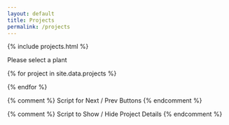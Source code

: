 ```yaml
---
layout: default
title: Projects
permalink: /projects
---
```


{% include projects.html %}

<div class="instructions">
  <p>Please select a plant</p>
</div>

{% for project in site.data.projects %}
  <div class="project-details" id="{{ project.id }}" style="display:none;">
    <div class="project-image">
      <img src="{{ project.image }}" data-gif="{{ project.gif }}" alt="{{ project.title }}">
    </div>
    <div class="project-info">
      <h2>{{ project.title }}</h2>
      {% if project.description %}<p class="project-description">{{ project.description }}</p>{% endif %}
      {% if project.technology %}<p class="project-tech"><i class="gg-toolbox"></i> Technology used <span>{{ project.technology }}</span></p>{% endif %}
      {% if project.github_repo %}<p class="project-repo"><i class="gg-list-tree"></i> Github Repo <a href="{{ project.github_repo }}"><span>{{ project.github_repo | remove: 'https://github.com' }}</span></a></p>{% endif %}
      {% if project.features %}<p><i class="gg-moon"></i> Features <span>{{ project.features }}</span></p>{% endif %}
      {% if project.url %}<p class="project-url"><a href="{{ project.url }}"><i class="gg-website"></i> Visit project website</a></p>{% endif %}
    </div>
  </div>
{% endfor %}

{% comment %} Script for Next / Prev Buttons {% endcomment %}
<script>
let projects = [
  {% for project in site.data.projects %}
    {
      "id": "{{ project.id }}"
    }{% unless forloop.last %},{% endunless %}
  {% endfor %}
];
</script>

{% comment %} Script to Show / Hide Project Details {% endcomment %}
<script src="{{ '/assets/js/projects.js' | relative_url }}"></script>